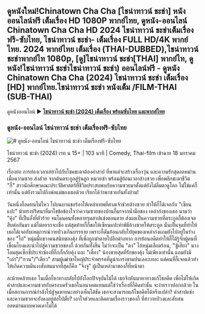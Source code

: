 ## ดูหนังใหม่!Chinatown Cha Cha [ไชน่าทาวน์ ชะช่า] หนังออนไลน์ฟรี เต็มเรื่อง HD 1080P พากย์ไทย, ดูหนัง-ออนไลน์ Chinatown Cha Cha HD 2024 ไชน่าทาวน์ ชะช่าเต็มเรื่องฟรี-ซับไทย, ไชน่าทาวน์ ชะช่า- เต็มเรื่อง FULL HD/4K พากย์ไทย. 2024 พากย์ไทย เต็มเรื่อง (THAI-DUBBED),ไชน่าทาวน์ ชะช่าพากย์ไท 1080p, [ดู]ไชน่าทาวน์ ชะช่า[THAI] พากย์ไท, ดูหนัง!ไชน่าทาวน์ ชะช่าไชน่าทาวน์ ชะช่า) ออนไลน์ฟรี - ดูหนัง Chinatown Cha Cha (2024) ไชน่าทาวน์ ชะช่า เต็มเรื่อง [HD] พากย์ไทย.ไชน่าทาวน์ ชะช่า หนังเต็ม /FILM-THAI (SUB-THAI)

ดูหนังออนไลน์ ▶ **[ไชน่าทาวน์ ชะช่า (2024) เต็มเรื่อง พร้อมซับไทย และพากย์ไทย](https://t.co/e3WAdYNhzG)**

### ดูหนัง-ออนไลน์ ไชน่าทาวน์ ชะช่า เต็มเรื่องฟรี-ซับไทย

![# ดูหนัง-ออนไลน์ ไชน่าทาวน์ ชะช่า เต็มเรื่องฟรี-ซับไทย](https://image.tmdb.org/t/p/original/outSp8WbkEYwRlQ5cJAV0p8Lp87.jpg)

ไชน่าทาวน์ ชะช่า (2024)
เรท น 15+  |   103 นาที  |  Comedy, Thai-film
เข้าฉาย 18 มกราคม 2567

เรื่องย่อ
การท่องเวลาเฮฮาไปกับโชคชะตาต้องคำสาป ที่พาแต่จะสร้างเรื่องวุ่น และความรักสุดอลหม่าน เมื่อความซวย ส่งส่วย จากต้นตระกูลสู่รุ่นลูก หมวยซ่า พร้อมสู้ย้อนเวลาล้างซวย เพื่อพลิกชะตาชีวิต "กี้" สาวนักศึกษาคณะประวัติศาสตร์ที่ชีวิตประสบพบกับความซวยมาตั้งแต่ยังไม่ลืมตาดูโลก ไม่ใช่แค่กี้เท่านั้น แต่ยังรวมไปถึงพ่อแม่ของเธอด้วย เรียกได้ว่าพาซวยกันทั้งบ้าน!

วันหนึ่งกี้อดทนไม่ไหว ไปบนบานขอร้องให้เหล่าเทพที่ศาลเจ้าช่วยล้างซวย ทําให้กี้ได้เจอกับ "เซียนแปะ" ม้าทรงปริศนาที่มาไขข้อข้องใจว่าความซวยของบ้านกี้มาจากนํ้ามือของ เหล่าก๋งของเธอ นามว่า "คุ้ง" ที่เป็นอั้งยี่ตัวร้าย จนโดนคนทั้งหลายรุมสาปแช่งตอนตาย ส่งผลเป็นความซวยที่ตระกูลกี้ต้องเจอสืบต่อกันมา แม้ไม่อยากจะเชื่อ แต่สุดท้ายกี้ก็ขอให้เซียนแปะทําพิธีล้างซวยให้ตระกูล นั่นเป็นจุดที่ทําให้เธอได้เจอกับเหตุการณ์วายป่วงเกินบรรยาย เพราะกี้ดันย้อนกลับไปยุคของเหล่าก๋งแถมยังไปอยู่ในร่างของ "ไถ่" หนุ่มมือขวาคนสนิทของคุ้ง ที่เพิ่งถูกฆ่าตายไปอีกต่างหาก การย้อนอดีตทําให้กี้ได้รู้จักผู้คนที่เชื่อมโยงและนําไปสู่ความซวยของกี้ ด้วยกันทั้งสิ้น ไม่ว่าจะเป็น "ตง" ไอ้หนุ่มเลือดร้อน, "ซู้เฮียง" นางโลมสุดเซ็กซี่ประจําซ่องที่กิ๊กกั๊กกับคุ้ง และ "เคี้ยง" น้องชายสุดที่รักของคุ้ง ไม่เพียงเท่านั้น แถมยังมี "เล่า"/"กวน"/"เตียว" สามผู้เฒ่าขาใหญ่ประจําพรรคที่ดูน่าเกรงขามปนเลอะเทอะ แต่คนที่กี้เจอแล้วทําให้เกิดความมึนงงสับสนมากที่สุดก็คือ "จิงจู" ผู้เป็นเหล่ามาของกี้ที่หน้าตา

ละม้ายคล้ายเธอ ในเมื่อกี้หาทางกลับไปยังโลกปัจจุบันไม่ได้ เธอจึงหันมาหาทางแก้ไขอดีต เพื่อไม่ให้เกิดคําสาปและความซวยกับครอบครัวเธอในอนาคตแทนแต่ใช่ว่าเรื่องที่กี้คิดทํานั้น จะง่ายราวปอกกล้วย ในเมื่อสถานการณ์กําลังไปสู่จุดหายนะอย่างเห็นได้ชัด เธอจะสามารถแก้ไขอดีตได้หรือเปล่า? คําสาปแช่งและความซวยจะยังคงอยู่ต่อไปมั้ย? เอาใจช่วยและติดตามเรื่องราวของกี้ ที่ฮาวายป่วงและสับสนอลหม่านแบบคาดเดาไม่ได้
